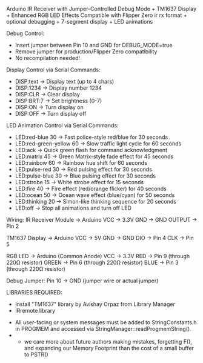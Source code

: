 Arduino IR Receiver with Jumper-Controlled Debug Mode + TM1637 Display + Enhanced RGB LED Effects
Compatible with Flipper Zero ir rx format + optional debugging + 7-segment display + LED animations

Debug Control:
- Insert jumper between Pin 10 and GND for DEBUG_MODE=true
- Remove jumper for production/Flipper Zero compatibility
- No recompilation needed!

Display Control via Serial Commands:
- DISP:text    -> Display text (up to 4 chars)
- DISP:1234    -> Display number 1234
- DISP:CLR     -> Clear display
- DISP:BRT:7   -> Set brightness (0-7)
- DISP:ON      -> Turn display on
- DISP:OFF     -> Turn display off

LED Animation Control via Serial Commands:
- LED:red-blue 30         -> Fast police-style red/blue for 30 seconds
- LED:red-green-yellow 60 -> Slow traffic light cycle for 60 seconds
- LED:ack                 -> Quick green flash for command acknowledgment
- LED:matrix 45           -> Green Matrix-style fade effect for 45 seconds
- LED:rainbow 60          -> Rainbow hue shift for 60 seconds
- LED:pulse-red 30        -> Red pulsing effect for 30 seconds
- LED:pulse-blue 30       -> Blue pulsing effect for 30 seconds
- LED:strobe 15           -> White strobe effect for 15 seconds
- LED:fire 40             -> Fire effect (red/orange flicker) for 40 seconds
- LED:ocean 50            -> Ocean wave effect (blue/cyan) for 50 seconds
- LED:thinking 20         -> Simon-like thinking sequence for 20 seconds
- LED:off                 -> Stop all animations and turn off LED

Wiring:
IR Receiver Module -> Arduino
VCC    -> 3.3V
GND    -> GND
OUTPUT -> Pin 2

TM1637 Display -> Arduino
VCC -> 5V
GND -> GND
DIO -> Pin 4
CLK -> Pin 5

RGB LED -> Arduino (Common Anode)
VCC -> 3.3V
RED -> Pin 9 (through 220Ω resistor)
GREEN -> Pin 6 (through 220Ω resistor)
BLUE -> Pin 3 (through 220Ω resistor)

Debug Jumper:
Pin 10 -> GND (jumper wire or actual jumper)

LIBRARIES REQUIRED:
- Install "TM1637" library by Avishay Orpaz from Library Manager
- IRremote library


* All user-facing or system messages must be added to StringConstants.h in PROGMEM and accessed via StringManager::readProgmemString().
* * we care more about future authors making mistakes, forgetting F(), and expanding our Memory Footprint than the cost of a small buffer to PSTR()
